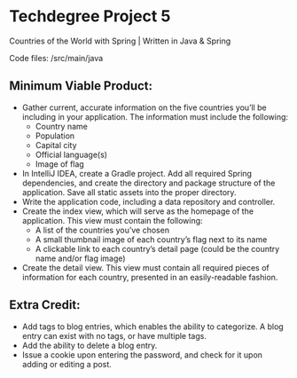 # Techdegree Project 5

Countries of the World with Spring | Written in Java & Spring

Code files: /src/main/java

## Minimum Viable Product:
- Gather current, accurate information on the five countries you’ll be including in your application. The information must include the following:
  - Country name
  - Population
  - Capital city
  - Official language(s)
  - Image of flag
- In IntelliJ IDEA, create a Gradle project. Add all required Spring dependencies, and create the directory and package structure of the application. Save all static assets into the proper directory.
- Write the application code, including a data repository and controller.
- Create the index view, which will serve as the homepage of the application. This view must contain the following:
  - A list of the countries you’ve chosen
  - A small thumbnail image of each country’s flag next to its name
  - A clickable link to each country’s detail page (could be the country name and/or flag image)
- Create the detail view. This view must contain all required pieces of information for each country, presented in an easily-readable fashion.


## Extra Credit:
- Add tags to blog entries, which enables the ability to categorize. A blog entry can exist with no tags, or have multiple tags.
- Add the ability to delete a blog entry.
- Issue a cookie upon entering the password, and check for it upon adding or editing a post.
